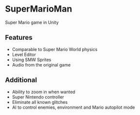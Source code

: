 # SuperMarioMan
Super Mario game in Unity


## Features

 * Comparable to Super Mario World physics
 * Level Editor
 * Using SMW Sprites
 * Audio from the original game


## Additional
 * Ability to zoom in when wanted
 * Super Nintendo controller
 * Eliminate all known glitches
 * AI to control enemies, environment and Mario autopilot mode
